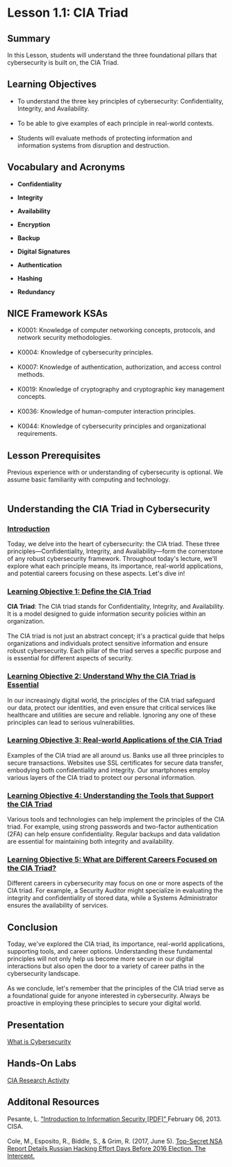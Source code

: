 <h1> Lesson 1.1: CIA Triad</h1>
<h2> Summary</h2>

<p1>In this Lesson, students will understand the three foundational pillars that cybersecurity is built on, the CIA Triad.</p1>
<br>

<h2>Learning Objectives</h2>
<ul>
<li>To understand the three key principles of cybersecurity: Confidentiality, Integrity, and Availability. </li>
  <br>
<li>To be able to give examples of each principle in real-world contexts.</li><br>
  
<li>Students will evaluate methods of protecting information and information systems from disruption and destruction.</li></ul>

<h2>Vocabulary and Acronyms</h2>

<ul>
<li>

  **Confidentiality**</li>
  
<li>

**Integrity**</li>
  
<li>
  
**Availability**</li>
  
<li>
  
**Encryption**</li>
  
<li>
  
  **Backup**</li>
  
<li>
  
  **Digital Signatures**</li>
  
<li>
  
  **Authentication**</li>
  
<li>
  
  **Hashing**</li>
  
<li>
  
  **Redundancy**</li>


</ul>

<h2>NICE Framework KSAs</h2>
<ul>
<li>K0001: Knowledge of computer networking concepts, protocols, and network security methodologies.</li>
<br>
<li>K0004: Knowledge of cybersecurity principles.</li>
<br>
<li>K0007: Knowledge of authentication, authorization, and access control methods.</li>
<br>
<li>K0019: Knowledge of cryptography and cryptographic key management concepts.</li>
<br>
<li>K0036: Knowledge of human-computer interaction principles.</li>
<br>
<li>K0044: Knowledge of cybersecurity principles and organizational requirements.</li> </ul>


<h2>Lesson Prerequisites</h2>
<p1> Previous experience with or understanding of cybersecurity is optional. We assume basic familiarity with computing and technology. </p1>
<br>
<br>
<h2>Understanding the CIA Triad in Cybersecurity</h2>
<h3><ins>Introduction</ins></h3>
<p1>Today, we delve into the heart of cybersecurity: the CIA triad. These three principles—Confidentiality, Integrity, and Availability—form the cornerstone of any robust cybersecurity framework. Throughout today's lecture, we'll explore what each principle means, its importance, real-world applications, and potential careers focusing on these aspects. Let's dive in! <br>

<h3><ins>Learning Objective 1: Define the CIA Triad</ins></h3>

**CIA Triad**: The CIA triad stands for Confidentiality, Integrity, and Availability. It is a model designed to guide information security policies within an organization.<br>
<br>
The CIA triad is not just an abstract concept; it's a practical guide that helps organizations and individuals protect sensitive information and ensure robust cybersecurity. Each pillar of the triad serves a specific purpose and is essential for different aspects of security.
<br>

<h3><ins>Learning Objective 2: Understand Why the CIA Triad is Essential</ins></h3>

In our increasingly digital world, the principles of the CIA triad safeguard our data, protect our identities, and even ensure that critical services like healthcare and utilities are secure and reliable. Ignoring any one of these principles can lead to serious vulnerabilities.
<br>

<h3><ins>Learning Objective 3: Real-world Applications of the CIA Triad</ins></h3>
Examples of the CIA triad are all around us. Banks use all three principles to secure transactions. Websites use SSL certificates for secure data transfer, embodying both confidentiality and integrity. Our smartphones employ various layers of the CIA triad to protect our personal information.
<br>

<h3><ins>Learning Objective 4: Understanding the Tools that Support the CIA Triad</ins></h3>
Various tools and technologies can help implement the principles of the CIA triad. For example, using strong passwords and two-factor authentication (2FA) can help ensure confidentiality. Regular backups and data validation are essential for maintaining both integrity and availability.
<br>

<h3><ins>Learning Objective 5: What are Different Careers Focused on the CIA Triad?</ins></h3>
Different careers in cybersecurity may focus on one or more aspects of the CIA triad. For example, a Security Auditor might specialize in evaluating the integrity and confidentiality of stored data, while a Systems Administrator ensures the availability of services.
<br>
  
  
<h2>Conclusion</h2>
<p1>Today, we've explored the CIA triad, its importance, real-world applications, supporting tools, and career options. Understanding these fundamental principles will not only help us become more secure in our digital interactions but also open the door to a variety of career paths in the cybersecurity landscape. <br>
<br>
As we conclude, let's remember that the principles of the CIA triad serve as a foundational guide for anyone interested in cybersecurity. Always be proactive in employing these principles to secure your digital world.
</p1>
<br>
 


<h2> Presentation</h2>
<a href= "https://github.com/WorkED123/whatiscyber/blob/main/What%20is%20Cybersecurity.pptx"> What is Cybersecurity </a>
 <br>
<h2> Hands-On Labs</h2>
 <a href=""> CIA Research Activity </a>
 <br>

<h2> Additonal Resources</h2>
<p1>
Pesante, L. <a href="https://www.cisa.gov/sites/default/files/publications/infosecuritybasics.pdf">"Introduction to Information Security [PDF]” </a>February 06, 2013. CISA.
 <br>
<br>
Cole, M., Esposito, R., Biddle, S., & Grim, R. (2017, June 5). <a href="https://theintercept.com/2017/06/05/top-secret-nsa-report-details-russian-hacking-effort-days-before-2016-election/"> Top-Secret NSA Report Details Russian Hacking Effort Days Before 2016 Election. The Intercept.</a>
  
</p1>
